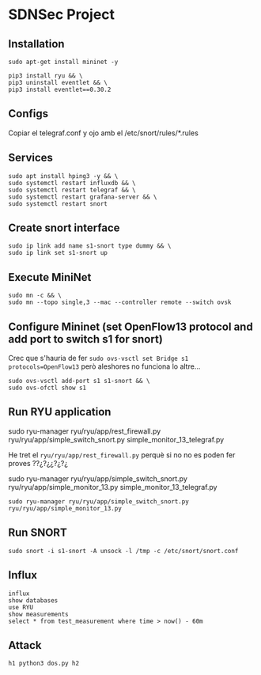 # SDNSec Project

## Installation

```
sudo apt-get install mininet -y
```

```
pip3 install ryu && \
pip3 uninstall eventlet && \
pip3 install eventlet==0.30.2
```

## Configs

Copiar el telegraf.conf y ojo amb el /etc/snort/rules/*.rules

## Services

```
sudo apt install hping3 -y && \
sudo systemctl restart influxdb && \
sudo systemctl restart telegraf && \
sudo systemctl restart grafana-server && \
sudo systemctl restart snort
```

## Create snort interface

```
sudo ip link add name s1-snort type dummy && \
sudo ip link set s1-snort up
```

## Execute MiniNet

```
sudo mn -c && \
sudo mn --topo single,3 --mac --controller remote --switch ovsk
```
## Configure Mininet (set OpenFlow13 protocol and add port to switch s1 for snort)


Crec que s'hauria de fer `sudo ovs-vsctl set Bridge s1 protocols=OpenFlow13` però aleshores no funciona lo altre...

```
sudo ovs-vsctl add-port s1 s1-snort && \
sudo ovs-ofctl show s1
```

## Run RYU application

sudo ryu-manager ryu/ryu/app/rest_firewall.py ryu/ryu/app/simple_switch_snort.py simple_monitor_13_telegraf.py

He tret el `ryu/ryu/app/rest_firewall.py` perquè si no no es poden fer proves ??¿?¿¿?¿?¿

sudo ryu-manager ryu/ryu/app/simple_switch_snort.py ryu/ryu/app/simple_monitor_13.py simple_monitor_13_telegraf.py

```
sudo ryu-manager ryu/ryu/app/simple_switch_snort.py ryu/ryu/app/simple_monitor_13.py
```

## Run SNORT

```
sudo snort -i s1-snort -A unsock -l /tmp -c /etc/snort/snort.conf
```

## Influx

```
influx
show databases
use RYU
show measurements
select * from test_measurement where time > now() - 60m
```

## Attack

```
h1 python3 dos.py h2
```
